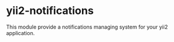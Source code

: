 # yii2-notifications
This module provide a notifications managing system for your yii2 application.
